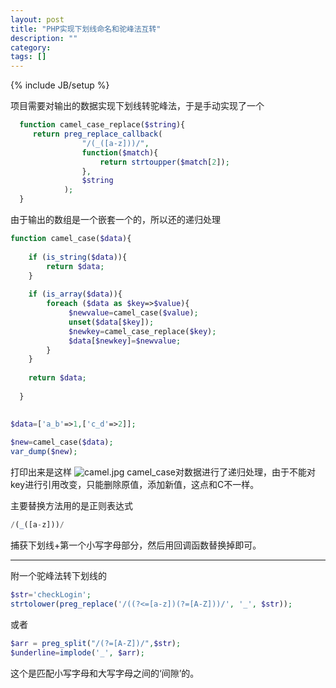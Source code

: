 ```yaml
---
layout: post
title: "PHP实现下划线命名和驼峰法互转"
description: ""
category: 
tags: []
---
```

{% include JB/setup %}

项目需要对输出的数据实现下划线转驼峰法，于是手动实现了一个

```php
  function camel_case_replace($string){
     return preg_replace_callback(
                "/(_([a-z]))/",
                function($match){
                    return strtoupper($match[2]);
                },
                $string
            );
  }  
```

由于输出的数组是一个嵌套一个的，所以还的递归处理

```php
function camel_case($data){
    
    if (is_string($data)){
        return $data;
    }
    
    if (is_array($data)){
        foreach ($data as $key=>$value){
             $newvalue=camel_case($value);
             unset($data[$key]);
             $newkey=camel_case_replace($key);
             $data[$newkey]=$newvalue;
        }
    }
    
    return $data;
    
  }

 
$data=['a_b'=>1,['c_d'=>2]];
        
$new=camel_case($data);
var_dump($new);
```
打印出来是这样
![camel.jpg](http://www.didibird.com/wp-content/uploads/2015/06/camel.jpg)
camel_case对数据进行了递归处理，由于不能对key进行引用改变，只能删除原值，添加新值，这点和C不一样。

主要替换方法用的是正则表达式
```php
/(_([a-z]))/
```
捕获下划线+第一个小写字母部分，然后用回调函数替换掉即可。


----
附一个驼峰法转下划线的
```php
$str='checkLogin';
strtolower(preg_replace('/((?<=[a-z])(?=[A-Z]))/', '_', $str));
```
或者
```php
$arr = preg_split("/(?=[A-Z])/",$str);
$underline=implode('_', $arr);
```
 这个是匹配小写字母和大写字母之间的‘间隙’的。
